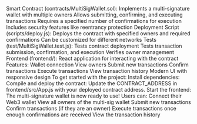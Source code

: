 Smart Contract (contracts/MultiSigWallet.sol):
Implements a multi-signature wallet with multiple owners
Allows submitting, confirming, and executing transactions
Requires a specified number of confirmations for execution
Includes security features like reentrancy protection
Deployment Script (scripts/deploy.js):
Deploys the contract with specified owners and required confirmations
Can be customized for different networks
Tests (test/MultiSigWallet.test.js):
Tests contract deployment
Tests transaction submission, confirmation, and execution
Verifies owner management
Frontend (frontend/):
React application for interacting with the contract
Features:
Wallet connection
View owners
Submit new transactions
Confirm transactions
Execute transactions
View transaction history
Modern UI with responsive design
To get started with the project:
Install dependencies:
Compile and deploy the contract:
Update the CONTRACT_ADDRESS in frontend/src/App.js with your deployed contract address.
Start the frontend:
The multi-signature wallet is now ready to use! Users can:
Connect their Web3 wallet
View all owners of the multi-sig wallet
Submit new transactions
Confirm transactions (if they are an owner)
Execute transactions once enough confirmations are received
View the transaction history
